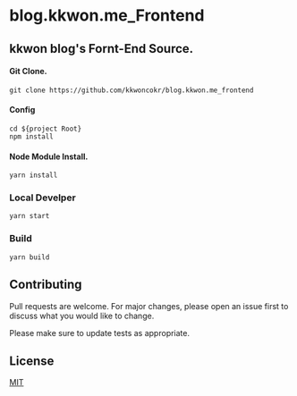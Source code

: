 # blog.kkwon.me_Frontend

## kkwon blog's Fornt-End Source.

#### Git Clone.

```
git clone https://github.com/kkwoncokr/blog.kkwon.me_frontend
```

#### Config
```
cd ${project Root}
npm install
```

#### Node Module Install.
```
yarn install
```

### Local Develper

```
yarn start
```

### Build
```
yarn build
```



## Contributing
Pull requests are welcome. For major changes, please open an issue first to discuss what you would like to change.

Please make sure to update tests as appropriate.

## License
[MIT](https://choosealicense.com/licenses/mit/)
